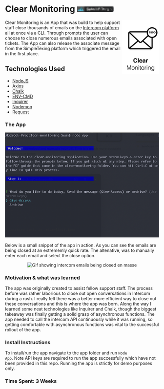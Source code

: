 # Clear Monitoring <a href="https://github.com/SeanMcTernan" target="_blank"><img src="https://raw.githubusercontent.com/SeanMcTernan/SeanMcTernan/140c9255ba95e71fc0988bc36cc1f327fe360b9f/ReadMe_Badge.svg" width="120"/></a>


<img src="https://raw.githubusercontent.com/SeanMcTernan/SeanMcTernan/342bcf0aafc064e7fbb3c56c9b7a444ce3585ca7/Clear-Monitoring_Logo.svg" align="right"
     alt="Clear-Monitoring App Image By Sean Mc Ternan " width="120" height="178">


Clear Monitoring is an App that was build to help support staff close thousands of emails on the <a href="https://www.intercom.com/" target="_blank">Intercom platform</a> all at once via a CLI. Through prompts the user can choose to close numerous emails associated with open tickets. The App can also release the associate message from the SimpleTexing platform which triggered the email in the first place. 


## Technologies Used
* <a href="https://nodejs.org/en/" target="_blank" rel="noopener noreferrer">NodeJS</a>
* <a href="https://www.npmjs.com/package/axios" target="_blank">Axios</a>
* <a href="https://www.npmjs.com/package/chalk" target="_blank">Chalk</a>
* <a href="https://www.npmjs.com/package/ENV-CMD" target="_blank">ENV-CMD</a>
* <a href="https://www.npmjs.com/package/Inquirer" target="_blank">Inquirer</a>
* <a href="https://www.npmjs.com/package/Nodemon" target="_blank">Nodemon</a>
* <a href="https://www.npmjs.com/package/Request" target="_blank">Request</a>

### The App

<p align="center">
  <img src="https://github.com/SeanMcTernan/SeanMcTernan/blob/main/Clear_Monitoring_Sample.png?raw=true" alt="Clear Monitoring CLI" width="738">
</p>

Below is a small snippet of the app in action. As you can see the emails are being closed at an extrememly quick rate. The altenative, was to manually enter each email and select the close option. 

<p align="center">
<img src="https://github.com/SeanMcTernan/SeanMcTernan/blob/main/Intercom.gif?raw=true"
  alt="Gif showing intercom emails being closed en masse"
  width="500">
</p>

### Motivation & what was learned

The app was originally created to assist fellow support staff. The process before was rather laborious to close out open conversations in Intercom during a rush. I really felt there was a better more efficient way to close out these conversations and this is where the app was born. Along the way I learned some neat technologies like Inquirer and Chalk, though the biggest takeaway was finally getting a solid grasp of asynchronous functions. The app needed to call the intercom API continuously while it was running, so getting comfortable with asynchronous functions was vital to the successful rollout of the app. 

### Install Instructions
To install/run the app navigate to the app folder and run <code>Node App</code>. Note API keys are required to run the app successfully which have not been provided in this repo. Running the app is strictly for demo purposes only. 

### Time Spent: 3 Weeks
